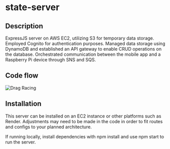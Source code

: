 # state-server

## Description

ExpressJS server on AWS EC2, utilizing S3 for temporary data storage. Employed Cognito for authentication purposes. Managed data storage using DynamoDB and established an API gateway to enable CRUD operations on the database. Orchestrated communication between the mobile app and a Raspberry Pi device through SNS and SQS.

## Code flow

![Drag Racing](Dragster.jpg)

## Installation

This server can be installed on an EC2 instance or other platforms such as Render. Adjustments may need to be made in the code in order to fit routes and configs to your planned architecture.

If running locally, install dependencies with npm install and use npm start to run the server.
